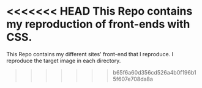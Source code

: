 <<<<<<< HEAD
This Repo contains my reproduction of front-ends with CSS.
=======
This Repo contains my different sites' front-end that I reproduce. I reproduce the target image in each directory.
>>>>>>> b65f6a60d356cd526a4b0f196b15f607e708da8a

